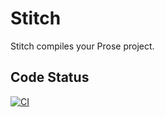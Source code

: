 # Stitch

Stitch compiles your Prose project.

## Code Status

[![CI](https://github.com/asyzruffz/stitch/actions/workflows/main.yml/badge.svg)](https://github.com/asyzruffz/stitch/actions/workflows/main.yml)
